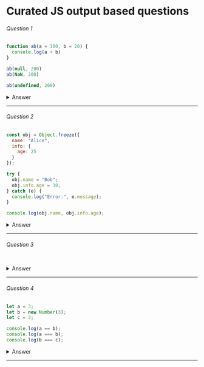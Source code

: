 # Curated JS output based questions

###### Question 1

```javascript
function ab(a = 100, b = 20) {
  console.log(a + b)
}

ab(null, 200)
ab(NaN, 200)

ab(undefined, 200)
```
<details>
<summary>Answer</summary>
  <span>200</span> | <span>NaN</span> <span>300</span>
</details>

---

###### Question 2

```javascript
const obj = Object.freeze({
  name: "Alice",
  info: {
    age: 25
  }
});

try {
  obj.name = "Bob";
  obj.info.age = 30;
} catch (e) {
  console.log("Error:", e.message);
}

console.log(obj.name, obj.info.age);
```
<details>
<summary>Answer</summary>
  <span>Alice</span> | <span>30</span>
</details>

---

###### Question 3

```javascript

```
<details>
<summary>Answer</summary>
  <span> ... </span>
</details>

---

###### Question 4

```javascript
let a = 3;
let b = new Number(3);
let c = 3;

console.log(a == b);
console.log(a === b);
console.log(b === c);
```
<details>
<summary>Answer</summary>
  <span> true | false | false </span>

  <p>new Number() is a built-in function constructor. Although it looks like a number, it's not really a number: it has a bunch of extra features and is an object.

When we use the == operator (Equality operator), it only checks whether it has the same value. They both have the value of 3, so it returns true.

However, when we use the === operator (Strict equality operator), both value and type should be the same. It's not: new Number() is not a number, it's an object. Both return false.</p>
</details>

---








